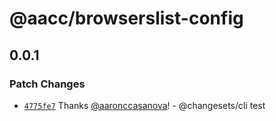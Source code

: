# @aacc/browserslist-config

## 0.0.1

### Patch Changes

- [`4775fe7`](https://github.com/aaronccasanova/aacc/commit/4775fe7d9e9983abf3a67aa667f5c4ba1d33454f)
  Thanks [@aaronccasanova](https://github.com/aaronccasanova)! - @changesets/cli
  test
